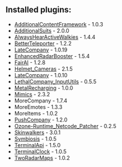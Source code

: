 ## Installed plugins:

- [AdditionalContentFramework](https://twitter.com/AlexCodesGames) - 1.0.3
- [AdditionalSuits](https://twitter.com/AlexCodesGames) - 2.0.0
- [AlwaysHearActiveWalkies](https://github.com/n33kos/AlwaysHearActiveWalkie) - 1.4.4
- [BetterTeleporter](https://github.com/SirTyler/BetterTeleporter) - 1.2.2
- [LateCompany](https://github.com/ANormalTwig/LC-LateCompany) - 1.0.19
- [EnhancedRadarBooster](https://github.com/MrHydralisk/Lethal-Company-Enhanced-Radar-Booster) - 1.5.4
- [FairAI](https://github.com/goldenkittenplays) - 1.2.8
- [Helmet_Cameras](https://github.com/The0therOne/Helmet_Cameras) - 2.1.5
- [LateCompany](https://github.com/ANormalTwig/LC-LateCompany) - 1.0.10
- [LethalCompany_InputUtils](https://github.com/Rune580/LethalCompanyInputUtils) - 0.5.5
- [MetalRecharging](https://github.com/legoandmars/MetalRecharging) - 1.0.0
- [Mimics](https://github.com/x753/Lethal-Company-Mimics) - 2.3.2
- MoreCompany - 1.7.4
- MoreEmotes - 1.3.3
- MoreItems - 1.0.2
- [PushCompany](https://github.com/Cedeli/PushCompany) - 1.2.0
- [Ozone-Runtime_Netcode_Patcher](https://github.com/NicholasScott1337/RuntimeNetcodeRPCValidator) - 0.2.5
- [Skinwalkers](https://rugbug.net/skinwalkers) - 3.0.1
- [Symbiosis](https://github.com/niceh26/Symbiosis) - 1.0.5
- [TerminalApi](https://github.com/NotAtomicBomb/TerminalApi) - 1.5.0
- [TerminalClock](https://github.com/NotAtomicBomb/TerminalClock) - 1.0.5
- [TwoRadarMaps](https://github.com/Zaggy1024/LC_TwoRadarMaps) - 1.0.2